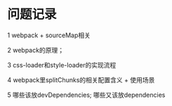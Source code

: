 # 问题记录

1 webpack + sourceMap相关

2 webpack的原理；

3 css-loader和style-loader的实现流程

4 webpack里splitChunks的相关配置含义 + 使用场景

5 哪些该放devDependencies; 哪些又该放dependencies
